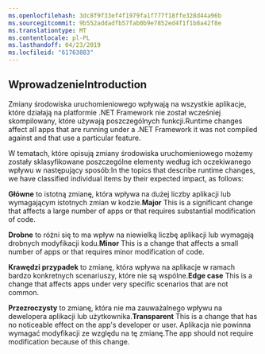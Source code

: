 ```yaml
---
ms.openlocfilehash: 3dc8f9f33ef4f1979fa1f777f18ffe328d44a96b
ms.sourcegitcommit: 9b552addadfb57fab0b9e7852ed4f1f1b8a42f8e
ms.translationtype: MT
ms.contentlocale: pl-PL
ms.lasthandoff: 04/23/2019
ms.locfileid: "61763883"
---
```

## <a name="introduction"></a><span data-ttu-id="d14fb-101">Wprowadzenie</span><span class="sxs-lookup"><span data-stu-id="d14fb-101">Introduction</span></span>
<span data-ttu-id="d14fb-102">Zmiany środowiska uruchomieniowego wpływają na wszystkie aplikacje, które działają na platformie .NET Framework nie został wcześniej skompilowany, które używają poszczególnych funkcji.</span><span class="sxs-lookup"><span data-stu-id="d14fb-102">Runtime changes affect all apps that are running under a .NET Framework it was not compiled against and that use a particular feature.</span></span>

<span data-ttu-id="d14fb-103">W tematach, które opisują zmiany środowiska uruchomieniowego możemy zostały sklasyfikowane poszczególne elementy według ich oczekiwanego wpływu w następujący sposób:</span><span class="sxs-lookup"><span data-stu-id="d14fb-103">In the topics that describe runtime changes, we have classified individual items by their expected impact, as follows:</span></span>

<span data-ttu-id="d14fb-104">**Główne** to istotną zmianę, która wpływa na dużej liczby aplikacji lub wymagającym istotnych zmian w kodzie.</span><span class="sxs-lookup"><span data-stu-id="d14fb-104">**Major** This is a significant change that affects a large number of apps or that requires substantial modification of code.</span></span>

<span data-ttu-id="d14fb-105">**Drobne** to różni się to ma wpływ na niewielką liczbę aplikacji lub wymagają drobnych modyfikacji kodu.</span><span class="sxs-lookup"><span data-stu-id="d14fb-105">**Minor** This is a change that affects a small number of apps or that requires minor modification of code.</span></span>

<span data-ttu-id="d14fb-106">**Krawędzi przypadek** to zmianę, która wpływa na aplikacje w ramach bardzo konkretnych scenariuszy, które nie są wspólne.</span><span class="sxs-lookup"><span data-stu-id="d14fb-106">**Edge case** This is a change that affects apps under very specific scenarios that are not common.</span></span>

<span data-ttu-id="d14fb-107">**Przezroczysty** to zmianę, która nie ma zauważalnego wpływu na dewelopera aplikacji lub użytkownika.</span><span class="sxs-lookup"><span data-stu-id="d14fb-107">**Transparent** This is a change that has no noticeable effect on the app's developer or user.</span></span> <span data-ttu-id="d14fb-108">Aplikacja nie powinna wymagać modyfikacji ze względu na tę zmianę.</span><span class="sxs-lookup"><span data-stu-id="d14fb-108">The app should not require modification because of this change.</span></span>
